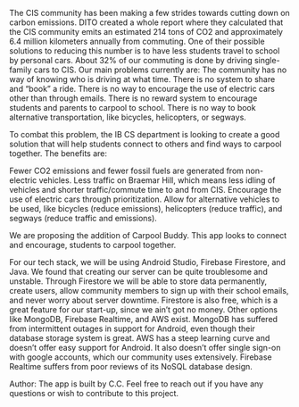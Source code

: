 The CIS community has been making a few strides towards cutting down on carbon emissions. DITO created a whole report where they calculated that the CIS community emits an estimated 214 tons of CO2 and approximately 6.4 million kilometers annually from commuting. One of their possible solutions to reducing this number is to have less students travel to school by personal cars. About 32% of our commuting is done by driving single-family cars to CIS. Our main problems currently are:
The community has no way of knowing who is driving at what time.
There is no system to share and “book” a ride.
There is no way to encourage the use of electric cars other than through emails.
There is no reward system to encourage students and parents to carpool to school.
There is no way to book alternative transportation, like bicycles, helicopters, or segways. 

To combat this problem, the IB CS department is looking to create a good solution that will help students connect to others and find ways to carpool together. The benefits are:

Fewer CO2 emissions and fewer fossil fuels are generated from non-electric vehicles.
Less traffic on Braemar Hill, which means less idling of vehicles and shorter traffic/commute time to and from CIS.
Encourage the use of electric cars through prioritization. 
Allow for alternative vehicles to be used, like bicycles (reduce emissions), helicopters (reduce traffic), and segways (reduce traffic and emissions). 

We are proposing the addition of Carpool Buddy. This app looks to connect and encourage, students to carpool together. 

For our tech stack, we will be using Android Studio, Firebase Firestore, and Java. We found that creating our server can be quite troublesome and unstable. Through Firestore we will be able to store data permanently, create users, allow community members to sign up with their school emails, and never worry about server downtime. Firestore is also free, which is a great feature for our start-up, since we ain’t got no money. Other options like MongoDB, Firebase Realtime, and AWS exist. MongoDB has suffered from intermittent outages in support for Android, even though their database storage system is great. AWS has a steep learning curve and doesn’t offer easy support for Android. It also doesn’t offer single sign-on with google accounts, which our community uses extensively. Firebase Realtime suffers from poor reviews of its NoSQL database design. 

Author:
The app is built by C.C. Feel free to reach out if you have any questions or wish to contribute to this project.
